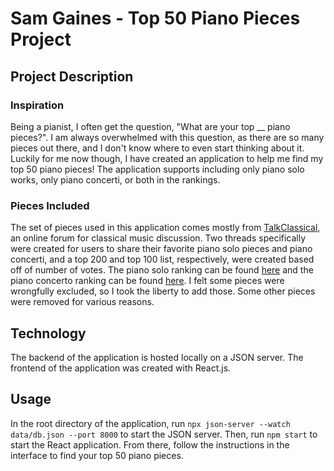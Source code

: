 # Sam Gaines - Top 50 Piano Pieces Project

## Project Description
### Inspiration
Being a pianist, I often get the question, "What are your top __ piano pieces?". I am always overwhelmed with this question, as there are so many pieces out there, and I don't know where to even start thinking about it. Luckily for me now though, I have created an application to help me find my top 50 piano pieces! The application supports including only piano solo works, only piano concerti, or both in the rankings.

### Pieces Included
The set of pieces used in this application comes mostly from [TalkClassical](https://www.talkclassical.com/), an online forum for classical music discussion. Two threads specifically were created for users to share their favorite piano solo pieces and piano concerti, and a top 200 and top 100 list, respectively, were created based off of number of votes. The piano solo ranking can be found [here](https://www.talkclassical.com/threads/tc-top-200-recommended-solo-keyboard-works.14616/page-48) and the piano concerto ranking can be found [here](https://www.talkclassical.com/threads/the-tc-top-100-most-recommended-keyboard-concerti.12546/page-27). I felt some pieces were wrongfully excluded, so I took the liberty to add those. Some other pieces were removed for various reasons.

## Technology

The backend of the application is hosted locally on a JSON server. The frontend of the application was created with React.js.

## Usage

In the root directory of the application, run `npx json-server --watch data/db.json --port 8000` to start the JSON server. Then, run `npm start` to start the React application. From there, follow the instructions in the interface to find your top 50 piano pieces.
